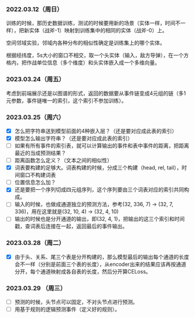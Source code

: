 ### 2022.03.12（周日）

训练的时候，那历史数据训练，测试的时候要用新的场景（实体一样，时间不一样），把新实体（战斧-1）映射到训练集中的相同的实体（战斧-0）上。

空间邻域实验，邻域内各种分布的相似性确定是训练集上的哪个实体。

根据经纬度，5s大小的窗口不相交，取一个头实体（输入，敌方导弹），在一个方格内，把作战单位信息（多个维度）和头实体嵌入成一个多维向量。



### 2023.03.24（周五）

考虑到前端展示还是以图谱的形式，返回的数据要从事件链变成4元组的链（多1元参数，事件链唯一的索引，这个索引不参加训练）。

### 2023.03.25（周六）

- [x] 怎么把字符串送到模型前面的4种嵌入层？（还是要对应成此表的索引）
- [x] 模型怎么输出字符串？（还是要对应成此表的索引）
- [ ] 如果有所有事件的索引表，就可以计算输出的事件和表中事件的距离，把距离最近的当成预测结果？
- [ ] 距离函数怎么定义？（文本之间的相似性）
- [x] 词表要构建的足够大。词表构建的时候，分成三个构建（head, rel, tail），时间窗口不构建词表
- [ ] 位置信息怎么加？
- [x] 还是要把一个序列切成四元组序列，这个序列要由三个词表对应的索引共同构成。
- [ ] 输入的时候，也做成通道独立的预测方法，参考(32, 336, 7) -> (32, 7, 336)，用在这里就是(32, 10, 4) -> (32, 4, 10)
- [ ] 输出的时候也是分开通道的输出，即(32, 4, 1)，把输出的这三个索引和时间戳，查词表后连接在一起，返回最后的事件输出。

### 2023.03.28（周二）

- [x] 由于头、关系、尾三个表是分开构建的，那么模型最后的输出每个通道的长度会不一样（分别是前面三个表的长度），从encoder出来的结果应该再按通道分开，每个通道映射成各自表的长度，然后分开算CELoss。

### 2023.03.29 （周三）

- [ ] 预测的时候，头节点可以固定，不对头节点进行预测。
- [ ] 用基于规则的逻辑预测事件（定义好的规则）。
